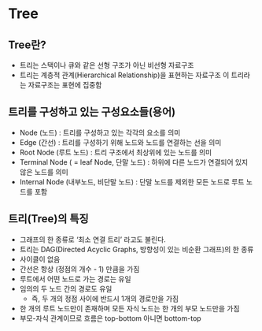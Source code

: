 # Tree
## Tree란?
+ 트리는 스택이나 큐와 같은 선형 구조가 아닌 비선형 자료구조
+ 트리는 계층적 관계(Hierarchical Relationship)을 표현하는 자료구조
이 트리라는 자료구조는 표현에 집중함

## 트리를 구성하고 있는 구성요소들(용어)
+ Node (노드) : 트리를 구성하고 있는 각각의 요소를 의미
+ Edge (간선) : 트리를 구성하기 위해 노드와 노드를 연결하는 선을 의미
+ Root Node (루트 노드) : 트리 구조에서 최상위에 있는 노드를 의미
+ Terminal Node ( = leaf Node, 단말 노드) : 하위에 다른 노드가 연결되어 있지 않은 노드를 의미
+ Internal Node (내부노드, 비단말 노드) : 단말 노드를 제외한 모든 노드로 루트 노드를 포함

## 트리(Tree)의 특징
+ 그래프의 한 종류로 ‘최소 연결 트리’ 라고도 불린다.
+ 트리는 DAG(Directed Acyclic Graphs, 방향성이 있는 비순환 그래프)의 한 종류
+ 사이클이 없음
+ 간선은 항상 (정점의 개수 - 1) 만큼을 가짐
+ 루트에서 어떤 노드로 가는 경로는 유일
+ 임의의 두 노드 간의 경로도 유일
    + 즉, 두 개의 정점 사이에 반드시 1개의 경로만을 가짐
+ 한 개의 루트 노드만이 존재하며 모든 자식 노드는 한 개의 부모 노드만을 가짐
+ 부모-자식 관계이므로 흐름은 top-bottom 아니면 bottom-top
